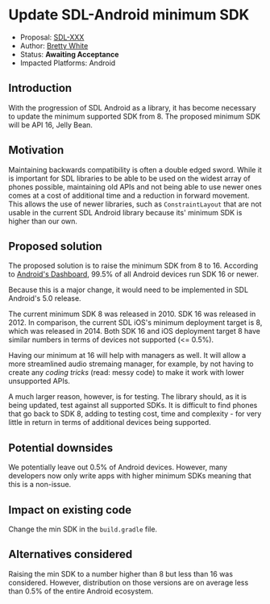 # Update SDL-Android minimum SDK

* Proposal: [SDL-XXX](XXXX-update-android-min-sdk.md)
* Author: [Bretty White](https://github.com/brettywhite)
* Status: **Awaiting Acceptance**
* Impacted Platforms: Android

## Introduction

With the progression of SDL Android as a library, it has become necessary to update the minimum supported SDK from 8. The proposed minimum SDK will be API 16, Jelly Bean. 

## Motivation

Maintaining backwards compatibility is often a double edged sword. While it is important for SDL libraries to be able to be used on the widest array of phones possible, maintaining old APIs and not being able to use newer ones comes at a cost of additional time and a reduction in forward movement. This allows the use of newer libraries, such as `ConstraintLayout` that are not usable in the current SDL Android library because its' minimum SDK is higher than our own.

## Proposed solution

The proposed solution is to raise the minimum SDK from 8 to 16. According to [Android's Dashboard](https://developer.android.com/about/dashboards/), 99.5% of all Android devices run SDK 16 or newer. 

Because this is a major change, it would need to be implemented in SDL Android's 5.0 release.

The current minimum SDK 8 was released in 2010. SDK 16 was released in 2012. In comparison, the current SDL iOS's minimum deployment target is 8, which was released in 2014. Both SDK 16 and iOS deployment target 8 have similar numbers in terms of devices not supported (<= 0.5%).

Having our minimum at 16 will help with managers as well. It will allow a more streamlined audio stremaing manager, for example, by not having to create any *coding tricks* (read: messy code) to make it work with lower unsupported APIs.

A much larger reason, however, is for testing. The library should, as it is being updated, test against all supported SDKs. It is difficult to find phones that go back to SDK 8, adding to testing cost, time and complexity - for very little in return in terms of additional devices being supported.

## Potential downsides

We potentially leave out 0.5% of Android devices. However, many developers now only write apps with higher minimum SDKs meaning that this is a non-issue.


## Impact on existing code

Change the min SDK in the `build.gradle` file.

## Alternatives considered

Raising the min SDK to a number higher than 8 but less than 16 was considered. However, distribution on those versions are on average less than 0.5% of the entire Android ecosystem.